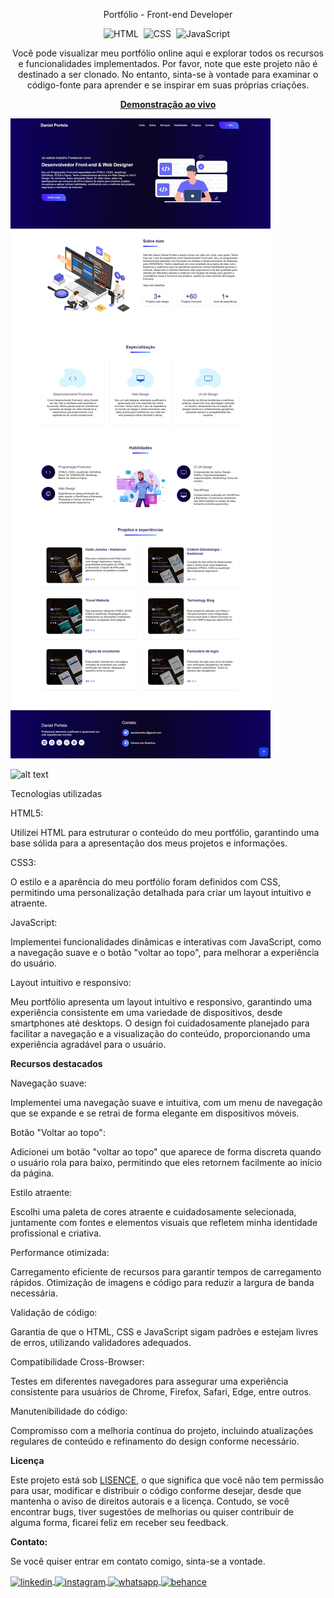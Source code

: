 <div align="center">

Portfólio - Front-end Developer

![HTML](https://img.shields.io/badge/-HTML-0D1117?style=for-the-badge&logo=html5&labelColor=0D1117)&nbsp;
![CSS](https://img.shields.io/badge/-CSS-0D1117?style=for-the-badge&logo=CSS3&logoColor=blue&labelColor=0D1117)&nbsp;
![JavaScript](https://img.shields.io/badge/-javascript-0D1117?style=for-the-badge&logo=javascript&logoColor=yellow&labelColor=0D1117)&nbsp;

<p>Você pode visualizar meu portfólio online aqui e explorar todos os recursos e funcionalidades implementados. Por favor, note que este projeto não é destinado a ser clonado. No entanto, sinta-se à vontade para examinar o código-fonte para aprender e se inspirar em suas próprias criações.</p>

<a href="https://danielportela.netlify.app/"><strong>Demonstração ao vivo</strong></a>
</div>

![alt text](preview.jpg)

![alt text](preview-responsive.jpg)


Tecnologias utilizadas

HTML5: 

Utilizei HTML para estruturar o conteúdo do meu portfólio, garantindo uma base sólida para a apresentação dos meus projetos e informações.

CSS3: 

O estilo e a aparência do meu portfólio foram definidos com CSS, permitindo uma personalização detalhada para criar um layout intuitivo e atraente.

JavaScript: 

Implementei funcionalidades dinâmicas e interativas com JavaScript, como a navegação suave e o botão "voltar ao topo", para melhorar a experiência do usuário.

Layout intuitivo e responsivo:

Meu portfólio apresenta um layout intuitivo e responsivo, garantindo uma experiência consistente em uma variedade de dispositivos, desde smartphones até desktops. O design foi cuidadosamente planejado para facilitar a navegação e a visualização do conteúdo, proporcionando uma experiência agradável para o usuário.

<b>Recursos destacados</b>

Navegação suave: 

Implementei uma navegação suave e intuitiva, com um menu de navegação que se expande e se retrai de forma elegante em dispositivos móveis.

Botão "Voltar ao topo": 

Adicionei um botão "voltar ao topo" que aparece de forma discreta quando o usuário rola para baixo, permitindo que eles retornem facilmente ao início da página.

Estilo atraente: 

Escolhi uma paleta de cores atraente e cuidadosamente selecionada, juntamente com fontes e elementos visuais que refletem minha identidade profissional e criativa.

Performance otimizada:

Carregamento eficiente de recursos para garantir tempos de carregamento rápidos.
Otimização de imagens e código para reduzir a largura de banda necessária.

Validação de código:

Garantia de que o HTML, CSS e JavaScript sigam padrões e estejam livres de erros, utilizando validadores adequados.

Compatibilidade Cross-Browser:

Testes em diferentes navegadores para assegurar uma experiência consistente para usuários de Chrome, Firefox, Safari, Edge, entre outros.

Manutenibilidade do código:

Compromisso com a melhoria contínua do projeto, incluindo atualizações regulares de conteúdo e refinamento do design conforme necessário.

<b>Licença</b>

Este projeto está sob [LISENCE](LICENSE), o que significa que você não tem permissão para usar, modificar e distribuir o código conforme desejar, desde que mantenha o aviso de direitos autorais e a licença. Contudo, se você encontrar bugs, tiver sugestões de melhorias ou quiser contribuir de alguma forma, ficarei feliz em receber seu feedback.

<b>Contato:</b>

<p>Se você quiser entrar em contato comigo, sinta-se a vontade.</p> 

<a href="https://linkedin.com/in/danielengineer" target="_blank">
  <img align="center" src="https://img.shields.io/badge/ - LinkedIn-05122A?style=flat&logo=linkedin" alt="linkedin"/>
</a>
 <a href="https://instagram.com/danielengineer_" target="_blank">
 <img align="center" src="https://img.shields.io/badge/ - Instagram-05122A?style=flat&logo=instagram" alt="instagram"/>
</a>
 <a href="https://wa.me/77999109489" target="_blank">
 <img align="center" src="https://img.shields.io/badge/-Whatsapp-05122A?style=flat&logo=whatsapp" alt="whatsapp"/>
</a>
<a href="https://www.behance.net/danielengineer_" target="_blank">
 <img align="center" src="https://img.shields.io/badge/-behance-05122A?style=flat&logo=behance" alt="behance"/>
</a>

